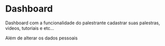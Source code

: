 Dashboard
=========


Dashboard com a funcionalidade do palestrante cadastrar suas palestras, videos, tutoriais e etc...

Além de alterar os dados pessoais
